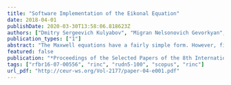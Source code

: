 ```yaml
---
title: "Software Implementation of the Eikonal Equation"
date: 2018-04-01
publishDate: 2020-03-30T13:58:06.818623Z
authors: ["Dmitry Sergeevich Kulyabov", "Migran Nelsonovich Gevorkyan", "Anna Vladislavovna Korolkova"]
publication_types: ["1"]
abstract: "The Maxwell equations have a fairly simple form. However, finding solutions to Maxwell's equations is an extremely difficult task. Therefore, various simplifying approaches are often used in optics. One such simplifying approach is to use the approximation of geometric optics. The approximation of geometric optics is constructed with the assumption that the wavelengths are small (short-wavelength approximation). The basis of geometric optics is the eikonal equation. The eikonal equation can be obtained from the wave equation (Helmholtz equation). Thus, the eikonal equation relates the wave and geometric optics. In fact, the eikonal equation is a quasi-classical approximation (the Wentzel–Kramers–Brillouin method) of wave optics. This paper shows the application of geometric methods of electrodynamics to the calculation of optical devices, such as lenses Maxwell and Luneburg. The eikonal equation, which was transformed to the ODE system by the method of characteristics, is considered. The resulting system is written for the case of Maxwell and Luneburg lenses and solved by standard numerical methods. Describes the implementation details and images of the trajectories of rays and fronts of the waves."
featured: false
publication: "*Proceedings of the Selected Papers of the 8th International Conference \"Information and Telecommunication Technologies and Mathematical Modeling of High-Tech Systems\" (ITTMM-2018), Moscow, Russia, April 16, 2018*"
tags: ["rfbr16-07-00556", "rinc", "rudn5-100", "scopus", "rinc"]
url_pdf: "http://ceur-ws.org/Vol-2177/paper-04-e001.pdf"
---
```


